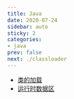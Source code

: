 ```yaml
---
title: Java
date: 2020-07-24
sidebar: auto
sticky: 2
categories:
- java
prev: false
next: ./classloader
---
```


- [类的加载](./classloader) 
- [运行时数据区](./runntime)